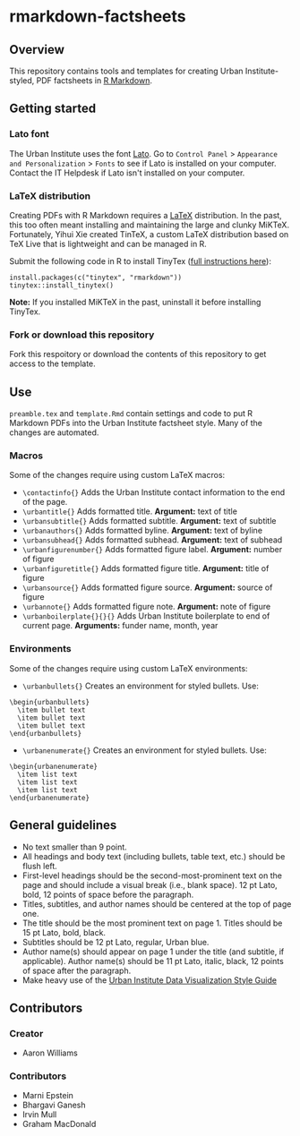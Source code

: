 # rmarkdown-factsheets

## Overview

This repository contains tools and templates for creating Urban Institute-styled, PDF factsheets in [R Markdown](https://rmarkdown.rstudio.com/). 

## Getting started

### Lato font

The Urban Institute uses the font [Lato](https://fonts.google.com/specimen/Lato). Go to `Control Panel` > `Appearance and Personalization` > `Fonts` to see if Lato is installed on your computer. Contact the IT Helpdesk if Lato isn't installed on your computer. 

### LaTeX distribution

Creating PDFs with R Markdown requires a [LaTeX](https://www.latex-project.org/about/) distribution. In the past, this too often meant installing and maintaining the large and clunky MiKTeX. Fortunately, Yihui Xie created TinTeX, a custom LaTeX distribution based on TeX Live that is lightweight and can be managed in R.

Submit the following code in R to install TinyTex ([full instructions here](https://yihui.name/tinytex/)):

```
install.packages(c("tinytex", "rmarkdown"))
tinytex::install_tinytex()
```
**Note:** If you installed MiKTeX in the past, uninstall it before installing TinyTex. 

### Fork or download this repository

Fork this respoitory or download the contents of this repository to get access to the template. 

## Use

`preamble.tex` and `template.Rmd` contain settings and code to put R Markdown PDFs into the Urban Institute factsheet style. Many of the changes are automated. 

### Macros

Some of the changes require using custom LaTeX macros:

* `\contactinfo{}` Adds the Urban Institute contact information to the end of the page. 
* `\urbantitle{}` Adds formatted title. **Argument:** text of title
* `\urbansubtitle{}` Adds formatted subtitle. **Argument:** text of subtitle
* `\urbanauthors{}` Adds formatted byline. **Argument:** text of byline
* `\urbansubhead{}` Adds formatted subhead. **Argument:** text of subhead
* `\urbanfigurenumber{}` Adds formatted figure label. **Argument:** number of figure
* `\urbanfiguretitle{}` Adds formatted figure title. **Argument:** title of figure
* `\urbansource{}` Adds formatted figure source. **Argument:** source of figure
* `\urbannote{}` Adds formatted figure note. **Argument:** note of figure
* `\urbanboilerplate{}{}{}` Adds Urban Institute boilerplate to end of current page. **Arguments:** funder name, month, year

### Environments

Some of the changes require using custom LaTeX environments:

* `\urbanbullets{}` Creates an environment for styled bullets. Use:

```
\begin{urbanbullets}
  \item bullet text
  \item bullet text
  \item bullet text
\end{urbanbullets}
```

* `\urbanenumerate{}` Creates an environment for styled bullets. Use:

```
\begin{urbanenumerate}
  \item list text
  \item list text
  \item list text
\end{urbanenumerate}
```

## General guidelines

* No text smaller than 9 point.
* All headings and body text (including bullets, table text, etc.) should be flush left.
* First-level headings should be the second-most-prominent text on the page and should include a visual break (i.e., blank space). 12 pt Lato, bold, 12 points of space before the paragraph.
* Titles, subtitles, and author names should be centered at the top of page one.
* The title should be the most prominent text on page 1. Titles should be 15 pt Lato, bold, black.
* Subtitles should be 12 pt Lato, regular, Urban blue.
* Author name(s) should appear on page 1 under the title (and subtitle, if applicable). Author name(s) should be 11 pt Lato, italic, black, 12 points of space after the paragraph.
* Make heavy use of the [Urban Institute Data Visualization Style Guide](http://urbaninstitute.github.io/graphics-styleguide/)

## Contributors

### Creator

* Aaron Williams

### Contributors

* Marni Epstein
* Bhargavi Ganesh
* Irvin Mull
* Graham MacDonald 
